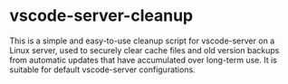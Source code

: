 # vscode-server-cleanup
This is a simple and easy-to-use cleanup script for vscode-server on a Linux server, used to securely clear cache files and old version backups from automatic updates that have accumulated over long-term use. It is suitable for default vscode-server configurations.
